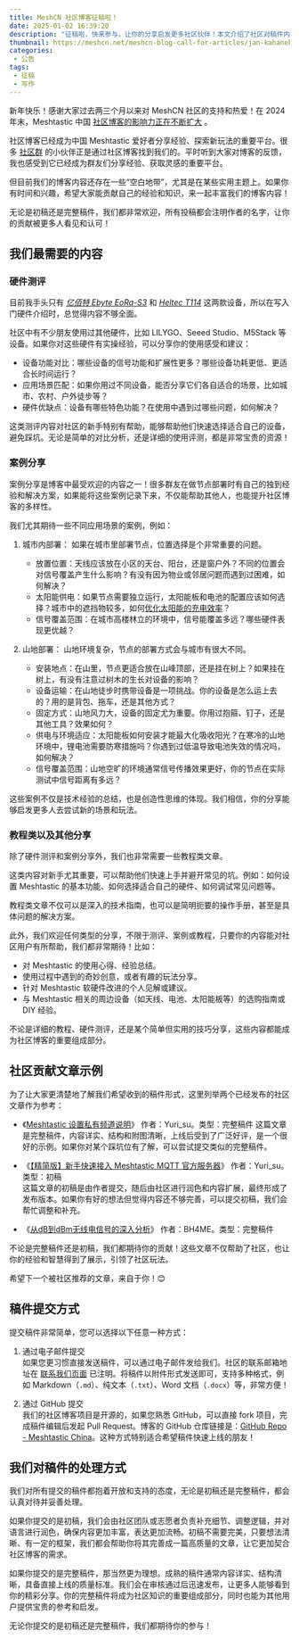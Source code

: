 ```yaml
---
title: MeshCN 社区博客征稿啦！
date: 2025-01-02 16:39:20
description: "征稿啦，快来参与，让你的分享启发更多社区伙伴！本文介绍了社区对稿件内容的需求，包括硬件测评、案例分享等热门主题，同时提供了投稿方式和示例参考。无论是初稿还是完整稿件，都可以通过邮件或 GitHub 提交，共同丰富 Meshtastic 的知识库，展示你的经验和智慧。"
thumbnail: https://meshcn.net/meshcn-blog-call-for-articles/jan-kahanek-fVUl6kzIvLg-unsplash.webp
categories:
 - 公告
tags:
 - 征稿
 - 写作
---
```


新年快乐！感谢大家过去两三个月以来对 MeshCN 社区的支持和热爱！在 2024 年末，Meshtastic 中国 [社区博客的影响力正在不断扩大](/announcement-2024-last-day-annual/) 。

社区博客已经成为中国 Meshtastic 爱好者分享经验、探索新玩法的重要平台。很多 [社区群](/contact/) 的小伙伴正是通过社区博客找到我们的。平时听到大家对博客的反馈，我也感受到它已经成为群友们分享经验、获取灵感的重要平台。

但目前我们的博客内容还存在一些“空白地带”，尤其是在某些实用主题上。如果你有时间和兴趣，希望大家能贡献自己的经验和知识，来一起丰富我们的博客内容！

无论是初稿还是完整稿件，我们都非常欢迎，所有投稿都会注明作者的名字，让你的贡献被更多人看见和认可！  

## 我们最需要的内容  

### 硬件测评  

目前我手头只有 *[亿佰特 Ebyte EoRa-S3](/flash-meshtastic-firmware-ebyte-eora-s3/)* 和 *[Heltec T114](/heltec-t114-portable-meshtastic-node/)* 这两款设备，所以在写入门硬件介绍时，总觉得内容不够全面。

社区中有不少朋友使用过其他硬件，比如 LILYGO、Seeed Studio、M5Stack 等设备。如果你对这些硬件有实操经验，可以分享你的使用感受和建议： 
- 设备功能对比：哪些设备的信号功能和扩展性更多？哪些设备功耗更低、更适合长时间运行？  
- 应用场景匹配：如果你用过不同设备，能否分享它们各自适合的场景，比如城市、农村、户外徒步等？  
- 硬件优缺点：设备有哪些特色功能？在使用中遇到过哪些问题，如何解决？  

这类测评内容对社区的新手特别有帮助，能够帮助他们快速选择适合自己的设备，避免踩坑。无论是简单的对比分析，还是详细的使用评测，都是非常宝贵的资源！  

### 案例分享  

案例分享是博客中最受欢迎的内容之一！很多群友在做节点部署时有自己的独到经验和解决方案，如果能将这些案例记录下来，不仅能帮助其他人，也能提升社区博客的多样性。  

我们尤其期待一些不同应用场景的案例，例如： 

1. 城市内部署： 
   如果在城市里部署节点，位置选择是个非常重要的问题。  
   - 放置位置：天线应该放在小区的天台、阳台，还是窗户外？不同的位置会对信号覆盖产生什么影响？有没有因为物业或邻居问题而遇到过困难，如何解决？  
   - 太阳能供电：如果节点需要独立运行，太阳能板和电池的配置应该如何选择？城市中的遮挡物较多，如何[优化太阳能的充电效率](/T114-solar-panel-requirement-calculate/)？  
   - 信号覆盖范围：在城市高楼林立的环境中，信号能覆盖多远？哪些硬件表现更优越？  

2. 山地部署： 
   山地环境复杂，节点的部署方式会与城市有很大不同。  
   - 安装地点：在山里，节点更适合放在山峰顶部，还是挂在树上？如果挂在树上，有没有注意过树木的生长对设备的影响？  
   - 设备运输：在山地徒步时携带设备是一项挑战。你的设备是怎么运上去的？用的是背包、拖车，还是其他方式？  
   - 固定方式：山地风力大，设备的固定尤为重要。你用过抱箍、钉子，还是其他工具？效果如何？  
   - 供电与环境适应：太阳能板如何安装才能最大化吸收阳光？在寒冷的山地环境中，锂电池需要防寒措施吗？你遇到过低温导致电池失效的情况吗，如何解决？  
   - 信号覆盖范围：山地空旷的环境通常信号传播效果更好，你的节点在实际测试中信号距离有多远？  

这些案例不仅是技术经验的总结，也是创造性思维的体现。我们相信，你的分享能够启发更多人去尝试新的场景和玩法。  

### 教程类以及其他分享

除了硬件测评和案例分享外，我们也非常需要一些教程类文章。

这类内容对新手尤其重要，可以帮助他们快速上手并避开常见的坑。例如：如何设置 Meshtastic 的基本功能、如何选择适合自己的硬件、如何调试常见问题等。

教程类文章不仅可以是深入的技术指南，也可以是简明扼要的操作手册，甚至是具体问题的解决方案。  

此外，我们欢迎任何类型的分享，不限于测评、案例或教程，只要你的内容能对社区用户有所帮助，我们都非常期待！比如：  
- 对 Meshtastic 的使用心得、经验总结。  
- 使用过程中遇到的奇妙创意，或者有趣的玩法分享。  
- 针对 Meshtastic 软硬件改进的个人见解或建议。  
- 与 Meshtastic 相关的周边设备（如天线、电池、太阳能板等）的选购指南或 DIY 经验。  

不论是详细的教程、硬件测评，还是某个简单但实用的技巧分享，这些内容都能成为社区博客的重要组成部分。

## 社区贡献文章示例  

为了让大家更清楚地了解我们希望收到的稿件形式，这里列举两个已经发布的社区文章作为参考：  

- 《[Meshtastic 设置私有频道说明](/meshtastic-private-channel-setup/)》
   作者：Yuri_su。类型：完整稿件
   这篇文章是完整稿件，内容详实、结构和附图清晰，上线后受到了广泛好评，是一个很好的示例。如果你对某个踩坑位有了解，可以尝试提交类似的完整稿件。  

- 《[【精简版】新手快速接入 Meshtastic MQTT 官方服务器](/short-tutorial-mqtt-android/)》
   作者：Yuri_su。类型：初稿  
   这篇文章的初稿是由作者提交，随后由社区进行润色和内容扩展，最终形成了发布版本。如果你有好的想法但觉得内容还不够完善，可以提交初稿，我们会帮忙调整和补充。

- 《[从dB到dBm无线电信号的深入分析](/understand-dB/)》
   作者：BH4ME。类型：完整稿件

不论是完整稿件还是初稿，我们都期待你的贡献！这些文章不仅帮助了社区，也让你的经验和智慧得到了展示，引领了社区玩法。

希望下一个被社区推荐的文章，来自于你！😊

## 稿件提交方式  

提交稿件非常简单，您可以选择以下任意一种方式：  

1. 通过电子邮件提交  
   如果您更习惯直接发送稿件，可以通过电子邮件发给我们。社区的联系邮箱地址在 [联系我们页面](https://meshcn.net/contact/) 已注明。将稿件以附件形式发送即可，支持多种格式，例如 Markdown（`.md`）、纯文本（`.txt`）、Word 文档（`.docx`）等，非常方便！  

2. 通过 GitHub 提交  
   我们的社区博客项目是开源的，如果您熟悉 GitHub，可以直接 fork 项目，完成稿件编辑后发起 Pull Request。博客的 GitHub 仓库链接是：[GitHub Repo - Meshtastic China](https://github.com/chinamesh/meshtastic-china-www)。这种方式特别适合希望稿件快速上线的朋友！

## 我们对稿件的处理方式  

我们对所有提交的稿件都抱着开放和支持的态度，无论是初稿还是完整稿件，都会认真对待并妥善处理。

如果你提交的是初稿，我们会由社区团队或志愿者负责补充细节、调整逻辑，并对语言进行润色，确保内容更加丰富，表达更加流畅。初稿不需要完美，只要想法清晰、有一定的框架，我们都会帮助你将其完善成一篇高质量的文章，让它更加契合社区博客的需求。

如果你提交的是完整稿件，那当然更为理想。成熟的稿件通常内容详实、结构清晰，具备直接上线的质量标准。我们会在审核通过后迅速发布，让更多人能够看到你的精彩分享。你的完整稿件将成为社区知识的重要组成部分，同时也能为其他用户提供宝贵的参考和启发。  

无论你提交的是初稿还是完整稿件，我们都期待你的参与！